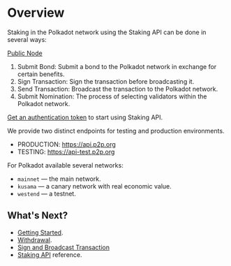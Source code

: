 # Overview

Staking in the Polkadot network using the Staking API can be done in several ways:

[Public Node](doc:staking-polkadot-public)

1. Submit Bond: Submit a bond to the Polkadot network in exchange for certain benefits.
2. Sign Transaction: Sign the transaction before broadcasting it.
3. Send Transaction: Broadcast the transaction to the Polkadot network.
4. Submit Nomination: The process of selecting validators within the Polkadot network.

[Get an authentication token](doc:authentication) to start using Staking API.

We provide two distinct endpoints for testing and production environments.

- PRODUCTION: <https://api.p2p.org>
- TESTING: <https://api-test.p2p.org>

For Polkadot available several networks:

- `mainnet` — the main network.
- `kusama` — a canary network with real economic value.
- `westend` — a testnet.

## What's Next?

- [Getting Started](doc:staking-polkadot-public).
- [Withdrawal](doc:withdrawal-polkadot).
- [Sign and Broadcast Transaction](doc:signing-transaction-polkadot)
- [Staking API](ref:polkadot) reference.